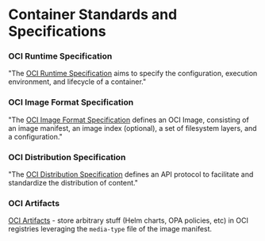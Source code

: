 # Container Standards and Specifications

### OCI Runtime Specification

"The <a href="https://github.com/opencontainers/runtime-spec">OCI Runtime Specification</a> aims to specify the configuration, execution environment, and lifecycle of a container."

### OCI Image Format Specification

"The <a href="https://github.com/opencontainers/image-spec">OCI Image Format Specification</a> defines an OCI Image, consisting of an image manifest, an image index (optional), a set of filesystem layers, and a configuration."

### OCI Distribution Specification

"The <a href="https://github.com/opencontainers/distribution-spec">OCI Distribution Specification</a> defines an API protocol to facilitate and standardize the distribution of content."

### OCI Artifacts

<a href="https://github.com/opencontainers/artifacts">OCI Artifacts</a> - store arbitrary stuff (Helm charts, OPA policies, etc) in OCI registries leveraging the `media-type` file of the image manifest.